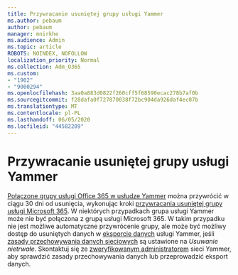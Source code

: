 ```yaml
---
title: Przywracanie usuniętej grupy usługi Yammer
ms.author: pebaum
author: pebaum
manager: mnirkhe
ms.audience: Admin
ms.topic: article
ROBOTS: NOINDEX, NOFOLLOW
localization_priority: Normal
ms.collection: Adm_O365
ms.custom:
- "1902"
- "9000294"
ms.openlocfilehash: 3aa0a883d0822f260cff5f68590ecac278b7af0b
ms.sourcegitcommit: f28dafa0f727870038f72bc904da926daf4ec07b
ms.translationtype: MT
ms.contentlocale: pl-PL
ms.lasthandoff: 06/05/2020
ms.locfileid: "44582209"
---
```

# <a name="restore-a-deleted-yammer-group"></a>Przywracanie usuniętej grupy usługi Yammer

[Połączone grupy usługi Office 365 w usłudze Yammer](https://docs.microsoft.com/yammer/manage-yammer-groups/yammer-and-office-365-groups) można przywrócić w ciągu 30 dni od usunięcia, wykonując kroki [przywracania usuniętej grupy usługi Microsoft 365](https://docs.microsoft.com/microsoft-365/admin/create-groups/restore-deleted-group).
W niektórych przypadkach grupa usługi Yammer może nie być połączona z grupą usługi Microsoft 365. W takim przypadku nie jest możliwe automatyczne przywrócenie grupy, ale może być możliwy dostęp do usuniętych danych w [eksporcie danych](https://docs.microsoft.com/yammer/manage-security-and-compliance/export-yammer-enterprise-data) usługi Yammer, jeśli [zasady przechowywania danych sieciowych](https://docs.microsoft.com/yammer/manage-security-and-compliance/manage-data-compliance) są ustawione na *Usuwanie nietrwałe*. Skontaktuj się ze [zweryfikowanym administratorem](https://docs.microsoft.com/yammer/manage-yammer-users/manage-yammer-admins) sieci Yammer, aby sprawdzić zasady przechowywania danych lub przeprowadzić eksport danych.
